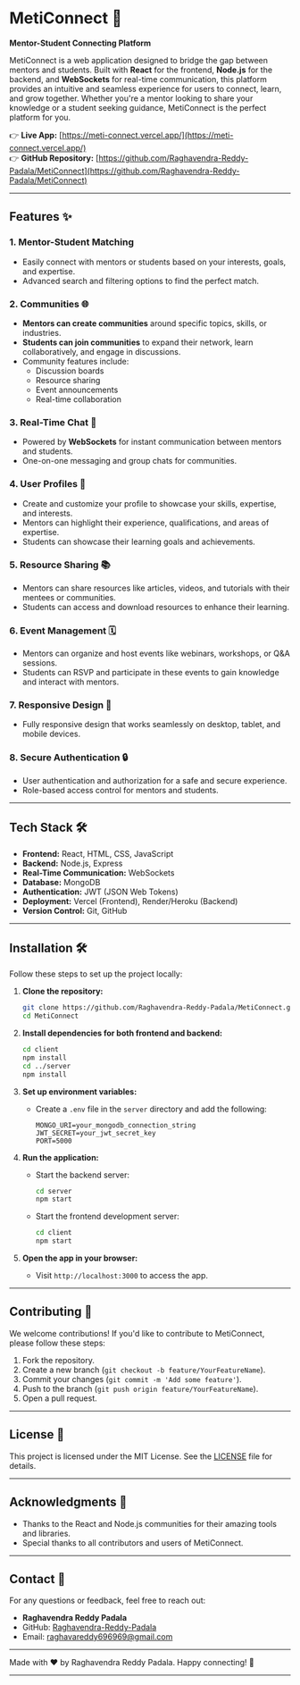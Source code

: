 # MetiConnect 🚀

**Mentor-Student Connecting Platform**

MetiConnect is a web application designed to bridge the gap between mentors and students. Built with **React** for the frontend, **Node.js** for the backend, and **WebSockets** for real-time communication, this platform provides an intuitive and seamless experience for users to connect, learn, and grow together. Whether you're a mentor looking to share your knowledge or a student seeking guidance, MetiConnect is the perfect platform for you.

👉 **Live App:** [https://meti-connect.vercel.app/](https://meti-connect.vercel.app/)  
👉 **GitHub Repository:** [https://github.com/Raghavendra-Reddy-Padala/MetiConnect](https://github.com/Raghavendra-Reddy-Padala/MetiConnect)

---

## Features ✨

### 1. **Mentor-Student Matching**
   - Easily connect with mentors or students based on your interests, goals, and expertise.
   - Advanced search and filtering options to find the perfect match.

### 2. **Communities 🌐**
   - **Mentors can create communities** around specific topics, skills, or industries.
   - **Students can join communities** to expand their network, learn collaboratively, and engage in discussions.
   - Community features include:
     - Discussion boards
     - Resource sharing
     - Event announcements
     - Real-time collaboration

### 3. **Real-Time Chat 💬**
   - Powered by **WebSockets** for instant communication between mentors and students.
   - One-on-one messaging and group chats for communities.

### 4. **User Profiles 👤**
   - Create and customize your profile to showcase your skills, expertise, and interests.
   - Mentors can highlight their experience, qualifications, and areas of expertise.
   - Students can showcase their learning goals and achievements.

### 5. **Resource Sharing 📚**
   - Mentors can share resources like articles, videos, and tutorials with their mentees or communities.
   - Students can access and download resources to enhance their learning.

### 6. **Event Management 🗓️**
   - Mentors can organize and host events like webinars, workshops, or Q&A sessions.
   - Students can RSVP and participate in these events to gain knowledge and interact with mentors.

### 7. **Responsive Design 📱**
   - Fully responsive design that works seamlessly on desktop, tablet, and mobile devices.

### 8. **Secure Authentication 🔒**
   - User authentication and authorization for a safe and secure experience.
   - Role-based access control for mentors and students.

---

## Tech Stack 🛠️

- **Frontend:** React, HTML, CSS, JavaScript
- **Backend:** Node.js, Express
- **Real-Time Communication:** WebSockets
- **Database:** MongoDB
- **Authentication:** JWT (JSON Web Tokens)
- **Deployment:** Vercel (Frontend), Render/Heroku (Backend)
- **Version Control:** Git, GitHub

---



## Installation 🛠️

Follow these steps to set up the project locally:

1. **Clone the repository:**
   ```bash
   git clone https://github.com/Raghavendra-Reddy-Padala/MetiConnect.git
   cd MetiConnect
   ```

2. **Install dependencies for both frontend and backend:**
   ```bash
   cd client
   npm install
   cd ../server
   npm install
   ```

3. **Set up environment variables:**
   - Create a `.env` file in the `server` directory and add the following:
     ```env
     MONGO_URI=your_mongodb_connection_string
     JWT_SECRET=your_jwt_secret_key
     PORT=5000
     ```

4. **Run the application:**
   - Start the backend server:
     ```bash
     cd server
     npm start
     ```
   - Start the frontend development server:
     ```bash
     cd client
     npm start
     ```

5. **Open the app in your browser:**
   - Visit `http://localhost:3000` to access the app.

---

## Contributing 🤝

We welcome contributions! If you'd like to contribute to MetiConnect, please follow these steps:

1. Fork the repository.
2. Create a new branch (`git checkout -b feature/YourFeatureName`).
3. Commit your changes (`git commit -m 'Add some feature'`).
4. Push to the branch (`git push origin feature/YourFeatureName`).
5. Open a pull request.

---

## License 📄

This project is licensed under the MIT License. See the [LICENSE](LICENSE) file for details.

---

## Acknowledgments 🙏

- Thanks to the React and Node.js communities for their amazing tools and libraries.
- Special thanks to all contributors and users of MetiConnect.

---

## Contact 📧

For any questions or feedback, feel free to reach out:

- **Raghavendra Reddy Padala**  
- GitHub: [Raghavendra-Reddy-Padala](https://github.com/Raghavendra-Reddy-Padala)  
- Email:  raghavareddy696969@gmail.com

---

Made with ❤️ by Raghavendra Reddy Padala. Happy connecting! 🌟

---
